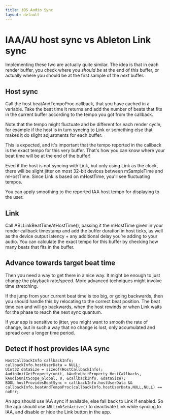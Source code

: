 ```yaml
---
title: iOS Audio Sync
layout: default
---
```


# IAA/AU host sync vs Ableton Link sync

Implementing these two are actually quite similar.
The idea is that in each render buffer, you check where you *should be* at the end of this buffer, or actually where you should be at the first sample of the *next* buffer.

## Host sync

Call the host beatAndTempoProc callback, that you have cached in a variable.
Take the beat time it returns and add the number of beats that fits in the current buffer according to the tempo you got from the callback.

Note that the tempo might fluctuate and be different for each render cycle, for example if the host is in turn syncing to Link or something else that makes it do slight adjustments for each buffer.

This is expected, and it's important that the tempo reported in the callback is the exact tempo for this very buffer. That's how you can know where your beat time will be at the end of the buffer!

Even if the host is not syncing with Link, but only using Link as the clock, there will be slight jitter on most 32-bit devices between mSampleTime and mHostTime. Since Link is based on mHostTime, you'll see fluctuating tempos.

You can apply smoothing to the reported IAA host tempo for displaying to the user.

## Link

Call ABLLinkBeatTimeAtHostTime(), passing it the mHostTime given in your render callback timestamp and add the buffer duration in host ticks, as well as the device output latency + any additional delay you’re adding to your audio.
You can calculate the exact tempo for this buffer by checking how many beats that fits in the buffer.

## Advance towards target beat time

Then you need a way to get there in a nice way. It might be enough to just change the playback rate/speed.
More advanced techniques might involve time stretching.

If the jump from your current beat time is too big, or going backwards, then you should handle this by relocating to the correct beat position. The beat time can and will go backwards, when the host rewinds or when Link waits for the phase to reach the next sync quantum.

If your app is sensitive to jitter, you might want to smooth the rate of change, but in such a way that no change is lost, only accumulated and spread over a longer time period.

## Detect if host provides IAA sync

```
HostCallbackInfo callbackInfo;
callbackInfo.hostUserData = NULL;
UInt32 dataSize = sizeof(HostCallbackInfo);
AudioUnitGetProperty(unit, kAudioUnitProperty_HostCallbacks, kAudioUnitScope_Global, 0, &callbackInfo, &dataSize);
BOOL hostProvidesBeatSync = callbackInfo.hostUserData && callbackInfo.beatAndTempoProc(callbackInfo.hostUserData,NULL,NULL) == noErr;
```

An app should use IAA sync if available, else fall back to Link if enabled.
So the app should use `ABLLinkSetActive()` to deactivate Link while syncing to IAA, and disable or hide the Link button in the app.

